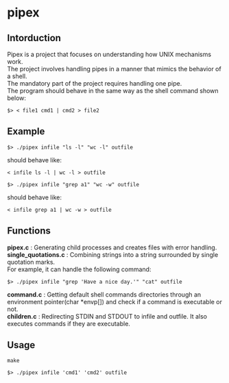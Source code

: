 # pipex

## Intorduction
Pipex is a project that focuses on understanding how UNIX mechanisms work.\
The project involves handling pipes in a manner that mimics the behavior of a shell.\
The mandatory part of the project requires handling one pipe.\
The program should behave in the same way as the shell command shown below:
```
$> < file1 cmd1 | cmd2 > file2
```
## Example
```
$> ./pipex infile "ls -l" "wc -l" outfile
```
should behave like:
```
< infile ls -l | wc -l > outfile
```
```
$> ./pipex infile "grep a1" "wc -w" outfile
```
should behave like:
```
< infile grep a1 | wc -w > outfile
```
## Functions
**pipex.c** : Generating child processes and creates files with error handling.\
**single_quotations.c** :  Combining strings into a string surrounded by single quotation marks.\
For example, it can handle the following command:
```
$> ./pipex infile "grep 'Have a nice day.'" "cat" outfile
```
**command.c** : Getting default shell commands directories through an environment pointer(char *envp[]) and check if a command is executable or not.\
**children.c** : Redirecting STDIN and STDOUT to infile and outfile. It also executes commands if they are executable.

## Usage
```
make
```
```
$> ./pipex infile 'cmd1' 'cmd2' outfile
```

